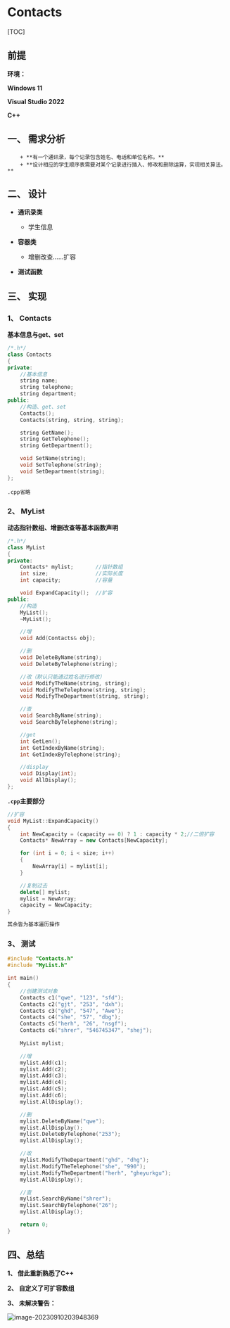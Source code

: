 # Contacts

[TOC]

## 前提

**环境：**

**Windows 11**

**Visual Studio 2022**

**C++**

## 一、 需求分析

		+ **有一个通讯录，每个记录包含姓名、电话和单位名称。**
		+ **设计相应的学生顺序表需要对某个记录进行插入、修改和删除运算，实现相关算法。**

## 二、 设计

+ **通讯录类**
	- 学生信息

+ **容器类**
	- 增删改查……扩容

+ **测试函数**

## 三、 实现

### 1、 Contacts

**基本信息与get、set**

~~~C++
/*.h*/
class Contacts
{
private:
	//基本信息
	string name;
	string telephone;
	string department;
public:
	//构造、get、set
	Contacts();
	Contacts(string, string, string);

	string GetName();
	string GetTelephone();
	string GetDepartment();

	void SetName(string);
	void SetTelephone(string);
	void SetDepartment(string);
};
~~~

`.cpp省略`

### 2、 MyList

**动态指针数组、增删改查等基本函数声明**

~~~C++
/*.h*/
class MyList
{
private:
	Contacts* mylist;		//指针数组
	int size;				//实际长度
	int capacity;			//容量

	void ExpandCapacity();	//扩容
public:
	//构造
	MyList();
	~MyList();

	//增
	void Add(Contacts& obj);

	//删
	void DeleteByName(string);
	void DeleteByTelephone(string);

	//改（默认只能通过姓名进行修改）
	void ModifyTheName(string, string);
	void ModifyTheTelephone(string, string);
	void ModifyTheDepartment(string, string);

	//查
	void SearchByName(string);
	void SearchByTelephone(string);

	//get
	int GetLen();
	int GetIndexByName(string);
	int GetIndexByTelephone(string);

	//display
	void Display(int);
	void AllDisplay();
};
~~~

**`.cpp`主要部分**

~~~C++
//扩容
void MyList::ExpandCapacity()
{
    int NewCapacity = (capacity == 0) ? 1 : capacity * 2;//二倍扩容
    Contacts* NewArray = new Contacts[NewCapacity];

    for (int i = 0; i < size; i++) 
    {
        NewArray[i] = mylist[i];
    }

    //复制过去
    delete[] mylist;
    mylist = NewArray;
    capacity = NewCapacity;
}
~~~

~~~C++
其余皆为基本遍历操作
~~~

### 3、 测试

~~~C++
#include "Contacts.h"
#include "MyList.h"

int main()
{
	//创建测试对象
	Contacts c1("qwe", "123", "sfd");
	Contacts c2("gjt", "253", "dxh");
	Contacts c3("ghd", "547", "Awe");
	Contacts c4("she", "57", "dbg");
	Contacts c5("herh", "26", "nsgf");
	Contacts c6("shrer", "546745347", "shej");
	
	MyList mylist;

	//增
	mylist.Add(c1);
	mylist.Add(c2);
	mylist.Add(c3);
	mylist.Add(c4);
	mylist.Add(c5);
	mylist.Add(c6);
	mylist.AllDisplay(); 

	//删
	mylist.DeleteByName("qwe");
	mylist.AllDisplay();
	mylist.DeleteByTelephone("253");
	mylist.AllDisplay();

	//改
	mylist.ModifyTheDepartment("ghd", "dhg");
	mylist.ModifyTheTelephone("she", "990");
	mylist.ModifyTheDepartment("herh", "gheyurkgu");
	mylist.AllDisplay();

	//查
	mylist.SearchByName("shrer");
	mylist.SearchByTelephone("26");
	mylist.AllDisplay();

	return 0;
}
~~~

## 四、总结

**1、 借此重新熟悉了C++**

**2、 自定义了可扩容数组**

**3、 未解决警告：**

![image-20230910203948369](C:/Users/YU/AppData/Roaming/Typora/typora-user-images/image-20230910203948369.png)